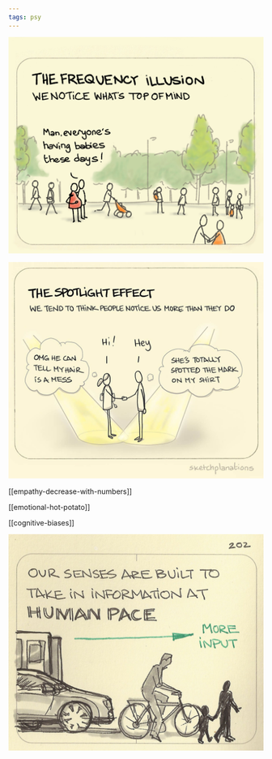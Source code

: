 ```yaml
---
tags: psy
---
```


![](/static/img/notice-top-of-mind.jpeg)

![](/static/img/the-spotlight-effect.jpeg)

[[empathy-decrease-with-numbers]]

[[emotional-hot-potato]]

[[cognitive-biases]]

![](/static/img/human-pace.jpeg)
